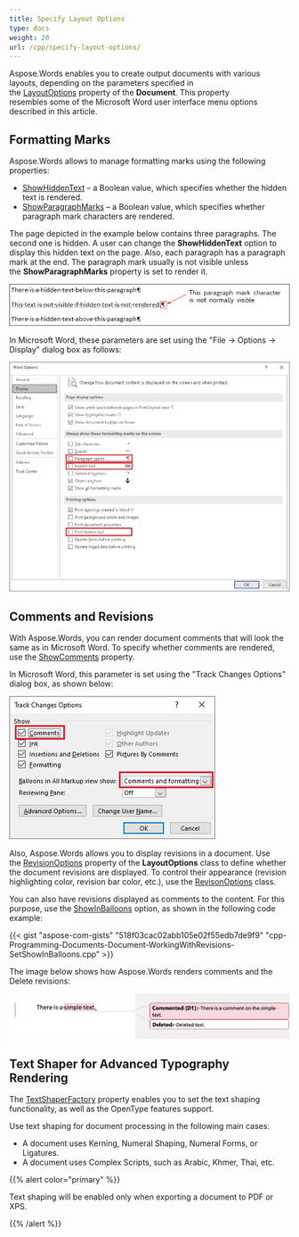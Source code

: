 ```yaml
---
title: Specify Layout Options
type: docs
weight: 20
url: /cpp/specify-layout-options/
---
```


Aspose.Words enables you to create output documents with various layouts, depending on the parameters specified in the [LayoutOptions](https://apireference.aspose.com/words/cpp/class/aspose.words.layout.layout_options) property of the **Document**. This property resembles some of the Microsoft Word user interface menu options described in this article.

## **Formatting Marks**

Aspose.Words allows to manage formatting marks using the following properties:

- [ShowHiddenText](https://apireference.aspose.com/words/cpp/class/aspose.words.layout.layout_options/#a84518439d86438a2dfe0f4140d3db50e) – a Boolean value, which specifies whether the hidden text is rendered.
- [ShowParagraphMarks](https://apireference.aspose.com/words/cpp/class/aspose.words.layout.layout_options/#af1d6a9304691de76cb8247aa10194f35) – a Boolean value, which specifies whether paragraph mark characters are rendered.

The page depicted in the example below contains three paragraphs. The second one is hidden. A user can change the **ShowHiddenText** option to display this hidden text on the page. Also, each paragraph has a paragraph mark at the end. The paragraph mark usually is not visible unless the **ShowParagraphMarks** property is set to render it.

![todo:image_alt_text](specify-layout-options_1.png)

In Microsoft Word, these parameters are set using the "File → Options → Display" dialog box as follows:

![todo:image_alt_text](specify-layout-options_3.png)

## **Comments and Revisions**

With Aspose.Words, you can render document comments that will look the same as in Microsoft Word. To specify whether comments are rendered, use the [ShowComments](https://apireference.aspose.com/words/cpp/class/aspose.words.layout.layout_options/#a6aaf25d9ece89cf47d95f44de2e67fef) property.

In Microsoft Word, this parameter is set using the "Track Changes Options" dialog box, as shown below:

![todo:image_alt_text](specify-layout-options_4.png)

Also, Aspose.Words allows you to display revisions in a document. Use the [RevisionOptions](https://apireference.aspose.com/words/cpp/class/aspose.words.layout.layout_options/#a215ac992ec983b4a7260283493fc737d) property of the **LayoutOptions** class to define whether the document revisions are displayed. To control their appearance (revision highlighting color, revision bar color, etc.), use the [RevisonOptions](https://apireference.aspose.com/words/cpp/class/aspose.words.layout.revision_options/) class.

You can also have revisions displayed as comments to the content. For this purpose, use the [ShowInBalloons](https://apireference.aspose.com/words/cpp/class/aspose.words.layout.revision_options/#aaa6f9d22f7a8749c9d43f19c68b2ff31) option, as shown in the following code example:

{{< gist "aspose-com-gists" "518f03cac02abb105e02f55edb7de9f9" "cpp-Programming-Documents-Document-WorkingWithRevisions-SetShowInBalloons.cpp" >}}

The image below shows how Aspose.Words renders comments and the Delete revisions:

![todo:image_alt_text](specify-layout-options_2.png)

## **Text Shaper for Advanced Typography Rendering**

The [TextShaperFactory](https://apireference.aspose.com/words/cpp/class/aspose.words.layout.layout_options/#a73bf6b5c10e1e6208e10110bbd6fed2e) property enables you to set the text shaping functionality, as well as the OpenType features support.

Use text shaping for document processing in the following main cases:

- A document uses Kerning, Numeral Shaping, Numeral Forms, or Ligatures.
- A document uses Complex Scripts, such as Arabic, Khmer, Thai, etc.

{{% alert color="primary" %}} 

Text shaping will be enabled only when exporting a document to PDF or XPS.

{{% /alert %}}
